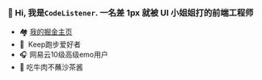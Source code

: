 ### 👋 Hi, 我是`CodeListener`. 一名差 1px 就被 UI 小姐姐打的前端工程师

-  🏘&nbsp;[我的掘金主页](https://juejin.cn/user/4212984287341047/posts)
- 🏃 &nbsp;Keep跑步爱好者
- 🎧&nbsp;网易云10级高级emo用户
- 🥩&nbsp;吃牛肉不蘸沙茶酱
